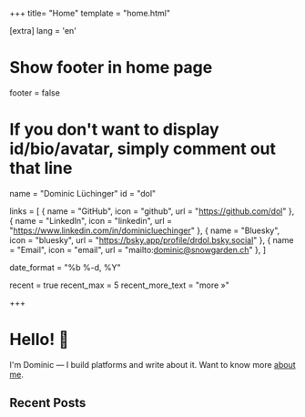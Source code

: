 +++
title= "Home"
template = "home.html"

[extra]
lang = 'en'

# Show footer in home page
footer = false

# If you don't want to display id/bio/avatar, simply comment out that line
name = "Dominic Lüchinger"
id = "dol"

links = [
    { name = "GitHub", icon = "github", url = "https://github.com/dol" },
    { name = "LinkedIn", icon = "linkedin", url = "https://www.linkedin.com/in/dominicluechinger" },
    { name = "Bluesky", icon = "bluesky", url = "https://bsky.app/profile/drdol.bsky.social" },
    { name = "Email", icon = "email", url = "mailto:dominic@snowgarden.ch" },
]

date_format = "%b %-d, %Y"

recent = true
recent_max = 5
recent_more_text = "more »"

+++
<!-- markdownlint-disable-next-line MD025 -->
# Hello! 👋

I'm Dominic — I build platforms and write about it. Want to know more [about me](/about/).

## Recent Posts
